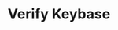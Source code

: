 ---
id: verify-keybase
title: Verify Keybase
hide_title: false
hide_table_of_contents: false
sidebar_label: Verify Keybase
sidebar_position: 4
pagination_label: Verify Keybase
custom_edit_url: https://github.com/theqrl/documentation/edit/master/docs/basics/what-is-qrl.md
description: Verify Keybase id and QRL address
keywords:
  - docs
  - keybase
image: /assets/img/icons/yellow.png

---